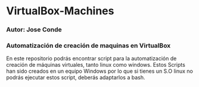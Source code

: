 # VirtualBox-Machines
### Autor: Jose Conde
### Automatización de creación de maquinas en VirtualBox

En este repositorio podrás encontrar script para la automatización de creación de máquinas virtuales, tanto linux como windows. Estos Scripts han sido creados en un equipo Windows
por lo que si tienes un S.O linux no podrás ejecutar estos script, deberás adaptarlos a bash.
